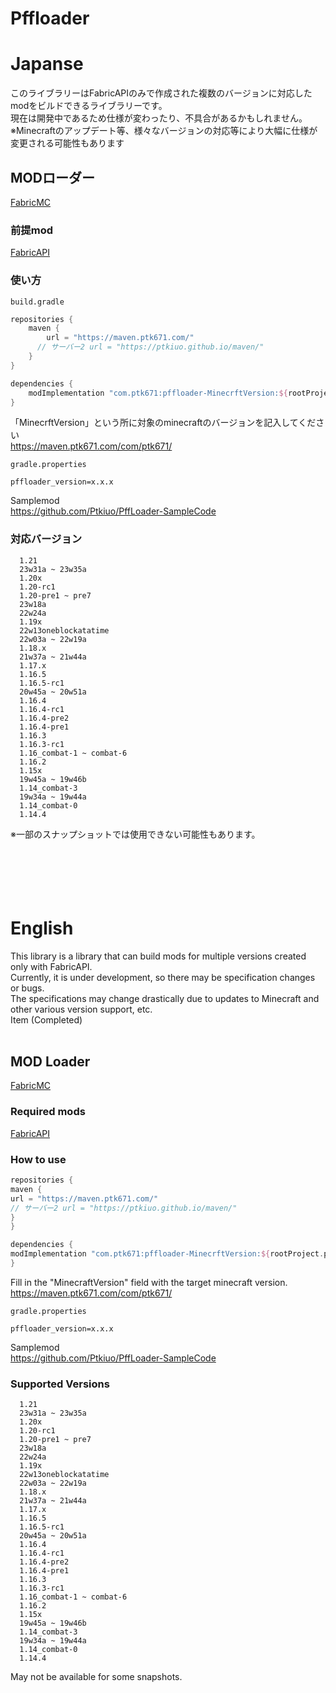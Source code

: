 # Pffloader
# Japanse

このライブラリーはFabricAPIのみで作成された複数のバージョンに対応したmodをビルドできるライブラリーです。<br />
現在は開発中であるため仕様が変わったり、不具合があるかもしれません。<br />
※Minecraftのアップデート等、様々なバージョンの対応等により大幅に仕様が変更される可能性もあります <br />

## MODローダー
[FabricMC](https://fabricmc.net/)

### 前提mod
[FabricAPI](https://modrinth.com/mod/fabric-api)

### 使い方
`build.gradle`
```groovy
repositories {
    maven {
        url = "https://maven.ptk671.com/"
      // サーバー2 url = "https://ptkiuo.github.io/maven/"
    }
}

dependencies {
    modImplementation "com.ptk671:pffloader-MinecrftVersion:${rootProject.pffloader_version}
}
```
「MinecrftVersion」という所に対象のminecraftのバージョンを記入してください <br />
https://maven.ptk671.com/com/ptk671/ <br />

`gradle.properties`
```properties
pffloader_version=x.x.x
```

Samplemod <br />
https://github.com/Ptkiuo/PffLoader-SampleCode

### 対応バージョン
      1.21
      23w31a ~ 23w35a
      1.20x
      1.20-rc1
      1.20-pre1 ~ pre7
      23w18a
      22w24a
      1.19x
      22w13oneblockatatime
      22w03a ~ 22w19a
      1.18.x
      21w37a ~ 21w44a
      1.17.x
      1.16.5
      1.16.5-rc1
      20w45a ~ 20w51a
      1.16.4
      1.16.4-rc1
      1.16.4-pre2
      1.16.4-pre1
      1.16.3
      1.16.3-rc1
      1.16_combat-1 ~ combat-6
      1.16.2
      1.15x
      19w45a ~ 19w46b
      1.14_combat-3
      19w34a ~ 19w44a
      1.14_combat-0
      1.14.4
※一部のスナップショットでは使用できない可能性もあります。
<br />
<br />
<br />
<br />
<br />
<br />

# English
This library is a library that can build mods for multiple versions created only with FabricAPI. <br />
Currently, it is under development, so there may be specification changes or bugs. <br />
The specifications may change drastically due to updates to Minecraft and other various version support, etc. <br />
Item (Completed) <br />
<br />

## MOD Loader
[FabricMC](https://fabricmc.net/)

### Required mods
[FabricAPI](https://modrinth.com/mod/fabric-api)

### How to use

```groovy
repositories {
maven {
url = "https://maven.ptk671.com/"
// サーバー2 url = "https://ptkiuo.github.io/maven/"
}
}

dependencies {
modImplementation "com.ptk671:pffloader-MinecrftVersion:${rootProject.pffloader_version}
}
```
Fill in the "MinecraftVersion" field with the target minecraft version. <br />
https://maven.ptk671.com/com/ptk671/ <br />

`gradle.properties`
```properties
pffloader_version=x.x.x
```

Samplemod <br />
https://github.com/Ptkiuo/PffLoader-SampleCode


### Supported Versions
      1.21
      23w31a ~ 23w35a
      1.20x
      1.20-rc1
      1.20-pre1 ~ pre7
      23w18a
      22w24a
      1.19x
      22w13oneblockatatime
      22w03a ~ 22w19a
      1.18.x
      21w37a ~ 21w44a
      1.17.x
      1.16.5
      1.16.5-rc1
      20w45a ~ 20w51a
      1.16.4
      1.16.4-rc1
      1.16.4-pre2
      1.16.4-pre1
      1.16.3
      1.16.3-rc1
      1.16_combat-1 ~ combat-6
      1.16.2
      1.15x
      19w45a ~ 19w46b
      1.14_combat-3
      19w34a ~ 19w44a
      1.14_combat-0
      1.14.4

May not be available for some snapshots.
